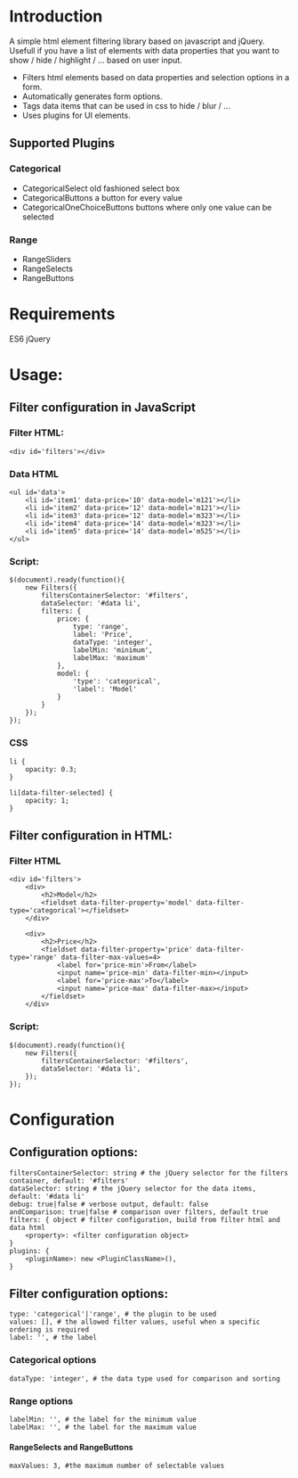 # Introduction
A simple html element filtering library based on javascript and jQuery.
Usefull if you have a list of elements with data properties that you want to show / hide / highlight / ... based on user input.

- Filters html elements based on data properties and selection options in a form.
- Automatically generates form options.
- Tags data items that can be used in css to hide / blur / ...
- Uses plugins for UI elements.

## Supported Plugins
### Categorical
- CategoricalSelect old fashioned select box
- CategoricalButtons a button for every value
- CategoricalOneChoiceButtons buttons where only one value can be selected

### Range
- RangeSliders
- RangeSelects
- RangeButtons

# Requirements
ES6
jQuery

# Usage:
## Filter configuration in JavaScript

### Filter HTML:
```
<div id='filters'></div>
```

### Data HTML
```
<ul id='data'>
	<li id='item1' data-price='10' data-model='m121'></li>
	<li id='item2' data-price='12' data-model='m121'></li>
	<li id='item3' data-price='12' data-model='m323'></li>
	<li id='item4' data-price='14' data-model='m323'></li>
	<li id='item5' data-price='14' data-model='m525'></li>
</ul>
```

### Script:
```
$(document).ready(function(){
	new Filters({
		filtersContainerSelector: '#filters',
		dataSelector: '#data li',
		filters: {
			price: {
				type: 'range',
				label: 'Price',
				dataType: 'integer',
				labelMin: 'minimum',
				labelMax: 'maximum'
			},
			model: {
				'type': 'categorical',
				'label': 'Model'
			}
		}
	});
});
```

### CSS
```
li {
	opacity: 0.3;
}

li[data-filter-selected] {
	opacity: 1;
}
```

## Filter configuration in HTML:

### Filter HTML
```
<div id='filters'>
	<div>
		<h2>Model</h2>
		<fieldset data-filter-property='model' data-filter-type='categorical'></fieldset>
	</div>

	<div>
		<h2>Price</h2>
		<fieldset data-filter-property='price' data-filter-type='range' data-filter-max-values=4>
			<label for='price-min'>From</label>
			<input name='price-min' data-filter-min></input>
			<label for='price-max'>To</label>
			<input name='price-max' data-filter-max></input>
		</fieldset>
	</div>
```

### Script:
```
$(document).ready(function(){
	new Filters({
		filtersContainerSelector: '#filters',
		dataSelector: '#data li',
	});
});
```

# Configuration
## Configuration options:
```
filtersContainerSelector: string # the jQuery selector for the filters container, default: '#filters'
dataSelector: string # the jQuery selector for the data items, default: '#data li'
debug: true|false # verbose output, default: false
andComparison: true|false # comparison over filters, default true
filters: { object # filter configuration, build from filter html and data html
	<property>: <filter configuration object>
}
plugins: {
	<pluginName>: new <PluginClassName>(),
}
```
## Filter configuration options:
```
type: 'categorical'|'range', # the plugin to be used
values: [], # the allowed filter values, useful when a specific ordering is required
label: '', # the label
```
### Categorical options
```
dataType: 'integer', # the data type used for comparison and sorting
```
### Range options
```
labelMin: '', # the label for the minimum value
labelMax: '', # the label for the maximum value
```
#### RangeSelects and RangeButtons
```
maxValues: 3, #the maximum number of selectable values
```
